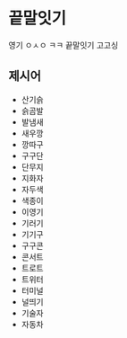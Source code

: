 # 끝말잇기
영기 ㅇㅅㅇ ㅋㅋ
끝말잇기 고고싱

## 제시어
- 산기슭
- 슭곰발
- 발냄새
- 새우깡
- 깡따구
- 구구단
- 단무지
- 지화자
- 자두색
- 색종이
- 이영기
- 기러기
- 기기구
- 구구콘
- 콘서트
- 트로트
- 트위터
- 터미널
- 널띄기
- 기술자
- 자동차
